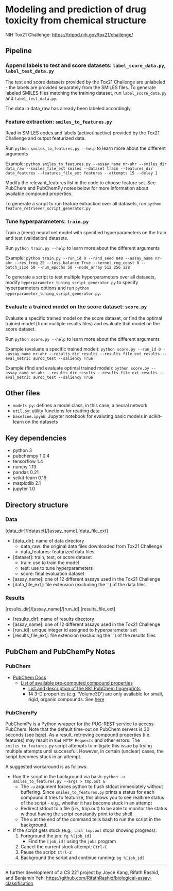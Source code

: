 # Modeling and prediction of drug toxicity from chemical structure

NIH Tox21 Challenge: https://tripod.nih.gov/tox21/challenge/

## Pipeline

### Append labels to test and score datasets: `label_score_data.py`, `label_test_data.py`

The test and score datasets provided by the Tox21 Challenge are unlabeled - the labels are provided separately from the SMILES files. To generate labeled SMILES files matching the training dataset, run `label_score_data.py` and `label_test_data.py`.

The data in data_raw has already been labeled accordingly.

### Feature extraction: `smiles_to_features.py`

Read in SMILES codes and labels (active/inactive) provided by the Tox21 Challenge and output featurized data.

Run `python smiles_to_features.py --help` to learn more about the different arguments

Example: `python smiles_to_features.py --assay_name nr-ahr --smiles_dir data_raw --smiles_file_ext smiles --dataset train --features_dir data_features --features_file_ext features --attempts 15 --delay 1`

Modify the relevant_features list in the code to choose feature set. See PubChem and PubChemPy notes below for more information about available compound properties.

To generate a script to run feature extraction over all datasets, run `python feature_retriever_script_generator.py`

### Tune hyperparameters: `train.py`

Train a (deep) neural net model with specified hyperparameters on the train and test (validation) datasets.

Run `python train.py --help` to learn more about the different arguments

Example: `python train.py --run_id 0 --rand_seed 848 --assay_name nr-ahr --res_freq 25 --loss_balance True --kernel_reg_const 0 --batch_size 50 --num_epochs 50 --node_array 512 256 128`

To generate a script to test multiple hyperparameters over all datasets, modify `hyperparameter_tuning_script_generator.py` to specify hyperparmeters options and run `python hyperparameter_tuning_script_generator.py`.

### Evaluate a trained model on the score dataset: `score.py`

Evaluate a specific trained model on the score dataset, or find the optimal trained model (from multiple results files) and evaluate that model on the score dataset.

Run `python score.py --help` to learn more about the different arguments

Example (evaluate a specific trained model): `python score.py --run_id 0 --assay_name nr-ahr --results_dir results --results_file_ext results --eval_metric auroc_test --saliency True`

Example (find and evaluate optimal trained model): `python score.py --assay_name nr-ahr --results_dir results --results_file_ext results --eval_metric auroc_test --saliency True`

## Other files

* `models.py`: defines a model class, in this case, a neural network
* `util.py`: utility functions for reading data
* `baseline.ipynb`: Jupyter notebook for evaluting basic models in scikit-learn on the datasets

## Key dependencies

* python 3
* pubchempy 1.0.4
* tensorflow 1.4
* numpy 1.13
* pandas 0.21
* scikit-learn 0.19
* matplotlib 2.1
* jupyter 1.0

## Directory structure

### Data
[data_dir]/[dataset]/[assay_name].[data_file_ext]
* [data_dir]: name of data directory
  * data_raw: the original data files downloaded from Tox21 Challenge
  * data_features: featurized data files
* [dataset]: train, test, or score dataset
  * train: use to train the model
  * test: use to tune hyperparameters
  * score: final evaluation dataset
* [assay_name]: one of 12 different assays used in the Tox21 Challenge
* [data_file_ext]: file extension (excluding the '.') of the data files

### Results
[results_dir]/[assay_name]/[run_id].[results_file_ext]
* [results_dir]: name of results directory
* [assay_name]: one of 12 different assays used in the Tox21 Challenge
* [run_id]: unique integer id assigned to hyperparameter set
* [results_file_ext]: file extension (excluding the '.') of the results files

## PubChem and PubChemPy Notes

### PubChem
* [PubChem Docs](https://pubchemdocs.ncbi.nlm.nih.gov/)
  * [List of available pre-computed compound properties](https://pubchemdocs.ncbi.nlm.nih.gov/pug-rest$_Toc494865567)
    * [List and description of the 881 PubChem fingerprints](ftp://ftp.ncbi.nlm.nih.gov/pubchem/specifications/pubchem_fingerprints.txt)
    * 14 3-D properties (e.g. 'Volume3D') are only available for small, rigid, organic compounds. See [here](https://pubchem.ncbi.nlm.nih.gov/release3d.html)

### PubChemPy

PubChemPy is a Python wrapper for the PUG-REST service to access PubChem. Note that the default time-out on PubChem servers is 30 seconds (see [here](https://pubchemdocs.ncbi.nlm.nih.gov/programmatic-access)). As a result, retrieving compound properties (i.e. features) may result in `Bad HTTP Requests` and other errors. The `smiles_to_features.py` script attempts to mitigate this issue by trying multiple attempts until successful. However, in certain (unclear) cases, the script becomes stuck in an attempt.

A suggested workaround is as follows:
* Run the script in the background via bash: `python -u smiles_to_features.py --args > tmp.out &`
  * The `-u` argument forces python to flush stdout immediately without buffering. Since `smiles_to_features.py` prints a status for each compound it tries to featurize, this allows you to see realtime status of the script - e.g., whether it has become stuck in an attempt
  * Redirect stdout to a file (i.e., tmp.out) to be able to monitor the status without having the script constantly print to the shell
  * The `&` at the end of the command tells bash to run the script in the background.
* If the script gets stuck (e.g., `tail tmp.out` stops showing progress):
  1. Foreground the job: `fg %[job_id]`
      * Find the `[job_id]` using the `jobs` program
  2. Cancel the current stuck attempt: `Ctrl-C`
  3. Pause the script: `Ctrl-Z`
  4. Background the script and continue running: `bg %[job_id]`

______

A further development of a CS 221 project by Joyce Kang, Rifath Rashid, and Benjamin Yeh: https://github.com/RifathRashid/biological-assay-classification